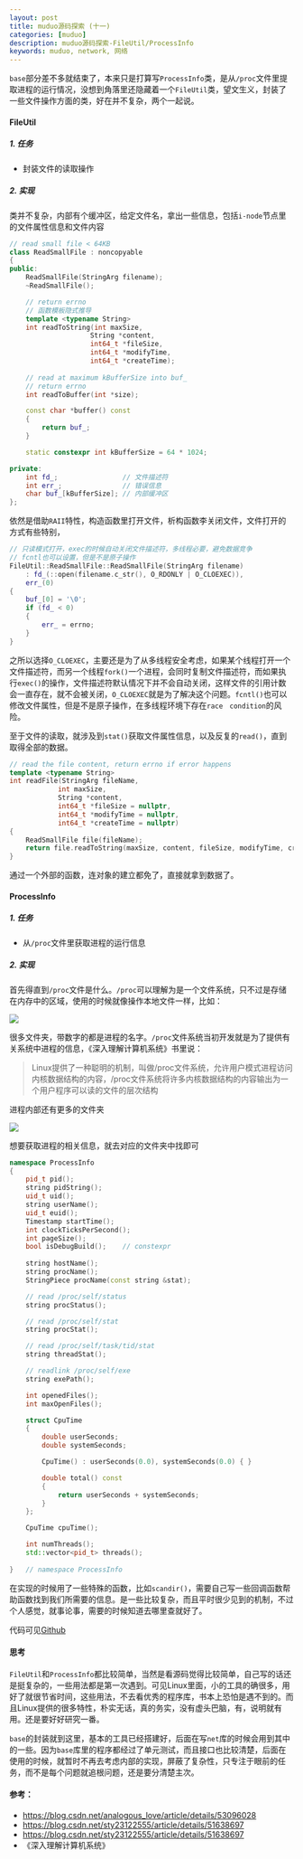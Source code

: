 ```yaml
---
layout: post
title: muduo源码探索 (十一)
categories: [muduo]
description: muduo源码探索-FileUtil/ProcessInfo
keywords: muduo, network, 网络
---
```


`base`部分差不多就结束了，本来只是打算写`ProcessInfo`类，是从`/proc`文件里提取进程的运行情况，没想到角落里还隐藏着一个`FileUtil`类，望文生义，封装了一些文件操作方面的类，好在并不复杂，两个一起说。

#### FileUtil

##### 1. 任务

- 封装文件的读取操作

##### 2. 实现

类并不复杂，内部有个缓冲区，给定文件名，拿出一些信息，包括`i-node`节点里的文件属性信息和文件内容

```c++
// read small file < 64KB
class ReadSmallFile : noncopyable
{
public:
    ReadSmallFile(StringArg filename);
    ~ReadSmallFile();

    // return errno
    // 函数模板隐式推导
    template <typename String>
    int readToString(int maxSize,
                    String *content,
                    int64_t *fileSize,
                    int64_t *modifyTime,
                    int64_t *createTime);
    
    // read at maximum kBufferSize into buf_
    // return errno
    int readToBuffer(int *size);

    const char *buffer() const 
    {
        return buf_;
    }

    static constexpr int kBufferSize = 64 * 1024;

private:
    int fd_;                // 文件描述符
    int err_;               // 错误信息
    char buf_[kBufferSize]; // 内部缓冲区
};
```

依然是借助`RAII`特性，构造函数里打开文件，析构函数李关闭文件，文件打开的方式有些特别，

```c++
// 只读模式打开，exec的时候自动关闭文件描述符，多线程必要，避免数据竞争
// fcntl也可以设置，但是不是原子操作
FileUtil::ReadSmallFile::ReadSmallFile(StringArg filename)
    : fd_(::open(filename.c_str(), O_RDONLY | O_CLOEXEC)),
    err_(0)
{
    buf_[0] = '\0';
    if (fd_ < 0)
    {
        err_ = errno;
    }
}
```

之所以选择`O_CLOEXEC`，主要还是为了从多线程安全考虑，如果某个线程打开一个文件描述符，而另一个线程`fork()`一个进程，会同时复制文件描述符，而如果执行`exec()`的操作，文件描述符默认情况下并不会自动关闭，这样文件的引用计数会一直存在，就不会被关闭，`O_CLOEXEC`就是为了解决这个问题。`fcntl()`也可以修改文件属性，但是不是原子操作，在多线程环境下存在`race　condition`的风险。

至于文件的读取，就涉及到`stat()`获取文件属性信息，以及反复的`read()`，直到取得全部的数据。

```c++
// read the file content, return errno if error happens
template <typename String>
int readFile(StringArg fileName,
            int maxSize,
            String *content,
            int64_t *fileSize = nullptr,
            int64_t *modifyTime = nullptr,
            int64_t *createTime = nullptr)
{
    ReadSmallFile file(fileName);
    return file.readToString(maxSize, content, fileSize, modifyTime, createTime);
}
```

通过一个外部的函数，连对象的建立都免了，直接就拿到数据了。

#### ProcessInfo

##### 1. 任务

- 从`/proc`文件里获取进程的运行信息

##### 2. 实现

首先得直到`/proc`文件是什么。`/proc`可以理解为是一个文件系统，只不过是存储在内存中的区域，使用的时候就像操作本地文件一样，比如：

![](https://raw.githubusercontent.com/plantree/PictureBed/master/images/20190612211327.png)

很多文件夹，带数字的都是进程的名字。`/proc`文件系统当初开发就是为了提供有关系统中进程的信息，《深入理解计算机系统》书里说：

> Linux提供了一种聪明的机制，叫做/proc文件系统，允许用户模式进程访问内核数据结构的内容，/proc文件系统将许多内核数据结构的内容输出为一个用户程序可以读的文件的层次结构

进程内部还有更多的文件夹

![](https://raw.githubusercontent.com/plantree/PictureBed/master/images/20190612212758.png)

想要获取进程的相关信息，就去对应的文件夹中找即可

```c++
namespace ProcessInfo
{
    pid_t pid();
    string pidString();
    uid_t uid();
    string userName();
    uid_t euid();
    Timestamp startTime();
    int clockTicksPerSecond();
    int pageSize();
    bool isDebugBuild();    // constexpr
    
    string hostName();
    string procName();
    StringPiece procName(const string &stat);

    // read /proc/self/status
    string procStatus();

    // read /proc/self/stat
    string procStat();

    // read /proc/self/task/tid/stat
    string threadStat();

    // readlink /proc/self/exe
    string exePath();

    int openedFiles();
    int maxOpenFiles();

    struct CpuTime
    {
        double userSeconds;
        double systemSeconds;

        CpuTime() : userSeconds(0.0), systemSeconds(0.0) { }

        double total() const 
        {
            return userSeconds + systemSeconds;
        }
    };

    CpuTime cpuTime();

    int numThreads();
    std::vector<pid_t> threads();
    
}   // namespace ProcessInfo
```

在实现的时候用了一些特殊的函数，比如`scandir()`，需要自己写一些回调函数帮助函数找到我们所需要的信息。是一些比较复杂，而且平时很少见到的机制，不过个人感觉，就事论事，需要的时候知道去哪里查就好了。

代码可见[Github](https://github.com/plantree/Slack)

#### 思考

`FileUtil`和`ProcessInfo`都比较简单，当然是看源码觉得比较简单，自己写的话还是挺复杂的，一些用法都是第一次遇到。可见Linux里面，小的工具的确很多，用好了就很节省时间，这些用法，不去看优秀的程序库，书本上恐怕是遇不到的。而且Linux提供的很多特性，朴实无话，真的务实，没有虚头巴脑，有，说明就有用。还是要好好研究一番。

`base`的封装就到这里，基本的工具已经搭建好，后面在写`net`库的时候会用到其中的一些。因为`base`库里的程序都经过了单元测试，而且接口也比较清楚，后面在使用的时候，就暂时不再去考虑内部的实现，屏蔽了复杂性，只专注于眼前的任务，而不是每个问题就追根问题，还是要分清楚主次。

#### 参考：

- https://blog.csdn.net/analogous_love/article/details/53096028
- https://blog.csdn.net/sty23122555/article/details/51638697
- https://blog.csdn.net/sty23122555/article/details/51638697
- 《深入理解计算机系统》
